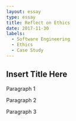 ```yaml
---
layout: essay
type: essay
title: Reflect on Ethics
date: 2017-11-30
labels:
  - Software Engineering
  - Ethics
  - Case Study
---
```

## Insert Title Here

Paragraph 1

Paragraph 2

Paragraph 3
